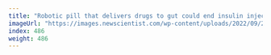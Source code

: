 ```yaml
---
title: "Robotic pill that delivers drugs to gut could end insulin injections"
imageUrl: "https://images.newscientist.com/wp-content/uploads/2022/09/28144825/SEI_127221712.jpg?width=600"
index: 486
weight: 486
---
```

